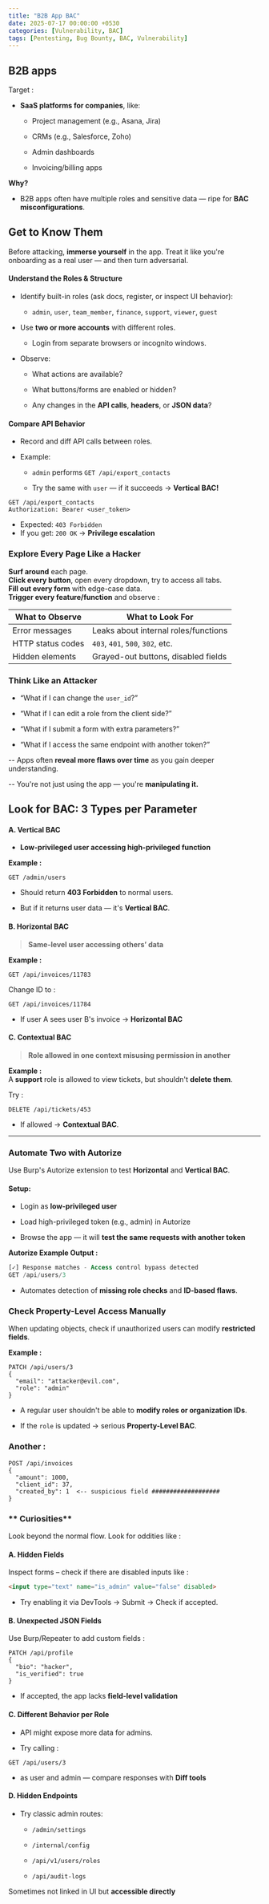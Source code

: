 ```yaml
---
title: "B2B App BAC"
date: 2025-07-17 00:00:00 +0530
categories: [Vulnerability, BAC]
tags: [Pentesting, Bug Bounty, BAC, Vulnerability]
---
```


## **B2B apps**

Target :

-   **SaaS platforms for companies**, like:
    
    -   Project management (e.g., Asana, Jira)
        
    -   CRMs (e.g., Salesforce, Zoho)
        
    -   Admin dashboards
        
    -   Invoicing/billing apps
        

**Why?**  
-  B2B apps often have multiple roles and sensitive data — ripe for **BAC misconfigurations**.

## **Get to Know Them**

Before attacking, **immerse yourself** in the app. Treat it like you're onboarding as a real user — and then turn adversarial.

#### **Understand the Roles & Structure**

-   Identify built-in roles (ask docs, register, or inspect UI behavior):
    
    -   `admin`, `user`, `team_member`, `finance`, `support`, `viewer`, `guest`
        
-   Use **two or more accounts** with different roles.
    
    -   Login from separate browsers or incognito windows.
        
-   Observe:
    
    -   What actions are available?
        
    -   What buttons/forms are enabled or hidden?
        
    -   Any changes in the **API calls**, **headers**, or **JSON data**?

#### **Compare API Behavior**

-   Record and diff API calls between roles.
    
-   Example:
    
    -   `admin` performs `GET /api/export_contacts`
        
    -   Try the same with `user` — if it succeeds →  **Vertical BAC!**
```http
GET /api/export_contacts
Authorization: Bearer <user_token>
```

- Expected: `403 Forbidden`  
- If you get: `200 OK` →  **Privilege escalation**

### **Explore Every Page Like a Hacker**

 **Surf around** each page.  
 **Click every button**, open every dropdown, try to access all tabs.  
 **Fill out every form** with edge-case data.  
 **Trigger every feature/function** and observe :
 
| What to Observe | What to Look For  |
|--|--|
| Error messages |Leaks about internal roles/functions  |
|HTTP status codes| `403`, `401`, `500`, `302`, etc.
|Hidden elements| Grayed-out buttons, disabled fields

### **Think Like an Attacker**

-   “What if I can change the `user_id`?”
    
-   “What if I can edit a role from the client side?”
    
-   “What if I submit a form with extra parameters?”
    
-   “What if I access the same endpoint with another token?”

-- Apps often **reveal more flaws over time** as you gain deeper understanding.

-- You're not just using the app — you're **manipulating it.**

## **Look for BAC: 3 Types per Parameter**

#### A. Vertical BAC

- **Low-privileged user accessing high-privileged function**

**Example :**
```
GET /admin/users
```
-   Should return **403 Forbidden** to normal users.
    
-   But if it returns user data — it's **Vertical BAC**.

#### B. Horizontal BAC

> **Same-level user accessing others’ data**

**Example :**
```
GET /api/invoices/11783
```
Change ID to :
```
GET /api/invoices/11784
```
- If user A sees user B's invoice → **Horizontal BAC**

#### C. Contextual BAC

> **Role allowed in one context misusing permission in another**

**Example :**  
A **support** role is allowed to view tickets, but shouldn't **delete them**.

Try :
```
DELETE /api/tickets/453
```

- If allowed → **Contextual BAC**.
<hr>

### **Automate Two with Autorize**

Use Burp's Autorize extension to test **Horizontal** and **Vertical BAC**.

#### Setup:

-   Login as **low-privileged user**
    
-   Load high-privileged token (e.g., admin) in Autorize
    
-   Browse the app — it will **test the same requests with another token**
    

**Autorize Example Output :**
```sql
[✓] Response matches - Access control bypass detected
GET /api/users/3
```
- Automates detection of **missing role checks** and **ID-based flaws**.

### **Check Property-Level Access Manually**

When updating objects, check if unauthorized users can modify **restricted fields**.

**Example :**

```http
PATCH /api/users/3
{
  "email": "attacker@evil.com",
  "role": "admin"
}
```
-   A regular user shouldn't be able to **modify roles or organization IDs**.
    
-   If the `role` is updated → serious **Property-Level BAC**.

### Another : 
```
POST /api/invoices
{
  "amount": 1000,
  "client_id": 37,
  "created_by": 1  <-- suspicious field ###################
}
```
### ** Curiosities**

Look beyond the normal flow. Look for oddities like :

#### A. **Hidden Fields**

Inspect forms – check if there are disabled inputs like :
```html
<input type="text" name="is_admin" value="false" disabled>
```

- Try enabling it via DevTools → Submit → Check if accepted.

#### B. **Unexpected JSON Fields**

Use Burp/Repeater to add custom fields :
```
PATCH /api/profile
{
  "bio": "hacker",
  "is_verified": true
}
```

- If accepted, the app lacks **field-level validation**

#### C. **Different Behavior per Role**

-   API might expose more data for admins.
    
-   Try calling :
```https
GET /api/users/3
```

- as user and admin — compare responses with **Diff tools**

#### D. **Hidden Endpoints**

-   Try classic admin routes:
    
    -   `/admin/settings`
        
    -   `/internal/config`
        
    -   `/api/v1/users/roles`
        
    -   `/api/audit-logs`
        

Sometimes not linked in UI but **accessible directly**

